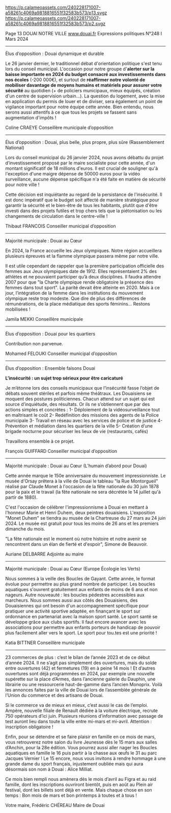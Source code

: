 https://p.calameoassets.com/240228171007-a58261c4069a9818816551f32583b573/p13.svgz
https://p.calameoassets.com/240228171007-a58261c4069a9818816551f32583b573/p2.svgz

Page  13
DOUAI NOTRE VILLE
www.douai.fr
Expressions politiques
N°248   I
Mars 2024

---

Élus d’opposition : Douai dynamique et durable

Le 26 janvier dernier, le traditionnel débat d'orientation politique s'est tenu lors du conseil municipal. L'occasion pour notre groupe d'**alerter sur la baisse importante en 2024 du budget consacré aux investissements dans nos écoles** (-200 000€), et surtout de **réaffirmer notre volonté de mobiliser davantage de moyens humains et matériels pour assurer votre sécurité** au quotidien (+ de policiers municipaux, mieux équipés, création d'un centre de supervision urbain…). La question du logement, avec la mise en application du permis de louer et de diviser, sera également un point de vigilance important pour notre équipe cette année. Bien entendu, nous serons aussi attentifs à ce que tous les projets se fassent sans augmentation d'impôts !

Coline CRAEYE
Conseillère municipale d’opposition

---

Élus d’opposition : Douai, plus belle, plus propre, plus sûre (Rassemblement National)

Lors du conseil municipal du 26 janvier 2024, nous avons débattu du projet d’investissement proposé par le maire socialiste pour cette année, d'un montant significatif de 18 millions d'euros. Il est crucial de souligner qu'à l'exception d'une maigre dépense de 50000 euros pour la vidéo surveillance, aucune dépense spécifique n'a été faite en matière de sécurité pour notre ville !

Cette décision est inquiétante au regard de la persistance de l'insécurité. Il est donc impératif que le budget soit affecté de manière stratégique pour garantir la sécurité et le bien-être de tous les habitants, plutôt que d'être investi dans des projets futiles et trop chers tels que la piétonisation ou les changements de circulation dans le centre-ville !

Thibaut FRANCOIS
Conseiller municipal d’opposition

---

Majorité municipale : Douai au Cœur

En 2024, la France accueille les Jeux olympiques. Notre région accueillera plusieurs épreuves et la flamme olympique passera même par notre ville.

Il est utile cependant de rappeler que la première participation officielle des femmes aux Jeux olympiques date de 1912. Elles représentaient 2% des athlètes et ne pouvaient participer qu’à deux disciplines. Il faudra attendre 2007 pour que "la Charte olympique rende obligatoire la présence des femmes dans tout sport". La parité devait être atteinte en 2020. Mais à ce jour, l’intégration de la femme dans les institutions du mouvement olympique reste trop modeste. Que dire de plus des différences de rémunérations, de la place médiatique des sports féminins… Restons mobilisées !

Jamila MEKKI
Conseillère municipale

---

Élus d’opposition : Douai pour les quartiers

Contribution non parvenue.

Mohamed FELOUKI
Conseiller municipal d’opposition

---

Élus d’opposition : Ensemble faisons Douai

**L’insécurité : un sujet trop sérieux pour être caricaturé**

Je m’étonne lors des conseils municipaux que l’insécurité fasse l’objet de débats souvent stériles et parfois même théâtraux. Les Douaisiens se moquent des postures politiciennes. Chacun attend sur un sujet qui est source d’inquiétude, des résultats. Or ils ne s’obtiennent que par des actions simples et concrètes :
1- Déploiement de la vidéosurveillance tout en maîtrisant le coût
2- Redéfinition des missions des agents de la Police municipale
3- Travail en réseau avec les services de police et de justice
4- Prévention et médiation dans les quartiers de la ville
5- Création d’une brigade nocturne pour sécuriser les lieux de vie (restaurants, cafés)

Travaillons ensemble à ce projet.

François GUIFFARD
Conseiller municipal d’opposition

---

Majorité municipale : Douai au Cœur (L’humain d’abord pour Douai)

Cette année marque le 150e anniversaire du mouvement impressionniste. Le musée d'Orsay prêtera à la ville de Douai le tableau "la Rue Montorgueil" réalisé par Claude Monet à l'occasion de la fête nationale du 30 juin 1878 pour la paix et le travail (la fête nationale ne sera décrétée le 14 juillet qu'à partir de 1880).

C'est l'occasion de célébrer l'impressionnisme à Douai en mettant à l'honneur Marie et Henri Duhem, deux peintres douaisiens. L'exposition "Monet Duhem" se tiendra au musée de la Chartreuse du 27 mars au 24 juin 2024. Le musée est gratuit pour tous les moins de 26 ans et les premiers dimanche du mois.

"La fête nationale est le moment où notre histoire et notre avenir se rencontrent dans un élan de fierté et d'espoir", Simone de Beauvoir.

Auriane DELBARRE
Adjointe au maire

---

Majorité municipale : Douai au Cœur (Europe Écologie les Verts)

Nous sommes à la veille des Boucles de Gayant. Cette année, le format évolue pour permettre au plus grand nombre de participer. Les boucles aquatiques s'ouvrent gratuitement aux enfants de moins de 6 ans et non nageurs. Autre nouveauté : les boucles pédestres accessibles aux marcheurs. Nous sommes aussi aux côtés des Douaisiens, des Douaisiennes qui ont besoin d'un accompagnement spécifique pour pratiquer une activité sportive adaptée, en finançant le sport sur ordonnance en partenariat avec la maison sport santé. Le sport santé se développe grâce aux clubs sportifs. Il faut encore avancer avec les associations pour permettre aux enfants porteurs de handicap de pouvoir plus facilement aller vers le sport. Le sport pour tou.tes est une  priorité !

Katia BITTNER
Conseillère municipale

---

23 commerces de plus : c’est le bilan de l’année 2023 et de ce début d’année 2024. Il ne s’agit pas simplement des ouvertures, mais du solde entre ouvertures (42) et fermetures (19) en à peine 14 mois ! Et d’autres ouvertures sont déjà programmées en 2024, par exemple une nouvelle supérette sur la place d’Armes, dans l’ancienne galerie du Dauphin, une librairie ou une ressourcerie haut-de-gamme dans l’ancien Monoprix. Voilà les annonces faites par la ville de Douai lors de l’assemblée générale de l’Union du commerce et des artisans de Douai.

Si le commerce va de mieux en mieux, c’est aussi le cas de l’emploi. Ampère, nouvelle filiale de Renault dédiée à la voiture électrique, recrute 750 opérateurs d’ici juin. Plusieurs réunions d’information avec passage de test auront lieu dans toute la ville entre mi-mars et mi-avril. Attention : inscription obligatoire !

Enfin, pour se détendre et se faire plaisir en famille en ce mois de mars, vous retrouverez notre salon du livre Jeunesse dès le 15 mars aux salles d’Anchin, pour la 28e édition. Vous pourrez aussi aller nager les Boucles aquatiques en famille le 16 puis partir à la chasse aux œufs le 31 au parc Jacques Vernier ! Le 15 encore, nous vous invitons à rendre hommage à une grande dame du sport français, injustement oubliée mais qui aura désormais son nom à Douai : Alice Milliat.

Ce mois bien rempli nous amènera dès le mois d’avril au Figra et au raid famille, dont les inscriptions ouvriront bientôt, puis en août au Plein air festival, dont les billets sont déjà en vente. Mais chaque chose en son temps : Bon mois de mars et bon printemps à toutes et à tous !

Votre maire,
Frédéric CHÉREAU
Maire de Douai
